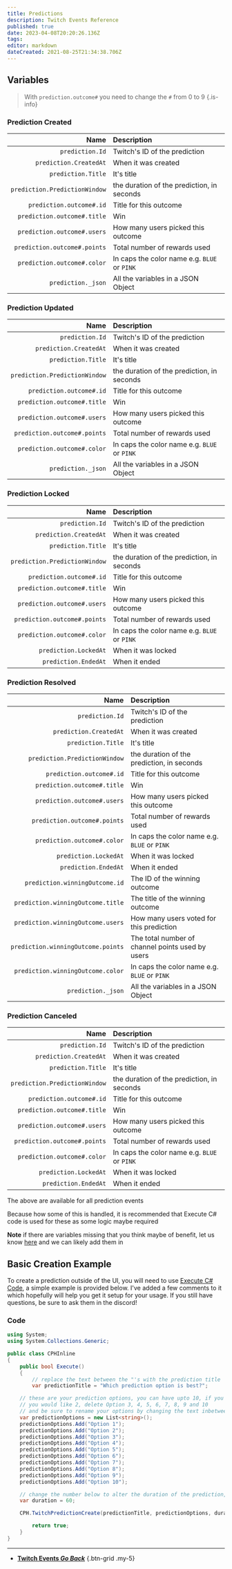 ```yaml
---
title: Predictions
description: Twitch Events Reference
published: true
date: 2023-04-08T20:20:26.136Z
tags: 
editor: markdown
dateCreated: 2021-08-25T21:34:38.706Z
---
```


## Variables
> With `prediction.outcome#` you need to change the `#` from 0 to 9
{.is-info}

### Prediction Created
Name | Description
----:|:------------
`prediction.Id` | Twitch's ID of the prediction
`prediction.CreatedAt` | When it was created
`prediction.Title` | It's title
`prediction.PredictionWindow` | the duration of the prediction, in seconds
`prediction.outcome#.id` | Title for this outcome
`prediction.outcome#.title` | Win
`prediction.outcome#.users` | How many users picked this outcome
`prediction.outcome#.points` | Total number of rewards used
`prediction.outcome#.color` | In caps the color name e.g. `BLUE` or `PINK`
`prediction._json` | All the variables in a JSON Object

### Prediction Updated
Name | Description
----:|:------------
`prediction.Id` | Twitch's ID of the prediction
`prediction.CreatedAt` | When it was created
`prediction.Title` | It's title
`prediction.PredictionWindow` | the duration of the prediction, in seconds
`prediction.outcome#.id` | Title for this outcome
`prediction.outcome#.title` | Win
`prediction.outcome#.users` | How many users picked this outcome
`prediction.outcome#.points` | Total number of rewards used
`prediction.outcome#.color` | In caps the color name e.g. `BLUE` or `PINK`
`prediction._json` | All the variables in a JSON Object

### Prediction Locked
Name | Description
----:|:------------
`prediction.Id` | Twitch's ID of the prediction
`prediction.CreatedAt` | When it was created
`prediction.Title` | It's title
`prediction.PredictionWindow` | the duration of the prediction, in seconds
`prediction.outcome#.id` | Title for this outcome
`prediction.outcome#.title` | Win
`prediction.outcome#.users` | How many users picked this outcome
`prediction.outcome#.points` | Total number of rewards used
`prediction.outcome#.color` | In caps the color name e.g. `BLUE` or `PINK`
`prediction.LockedAt` | When it was locked
`prediction.EndedAt` | When it ended

### Prediction Resolved
Name | Description
----:|:------------
`prediction.Id` | Twitch's ID of the prediction
`prediction.CreatedAt` | When it was created
`prediction.Title` | It's title
`prediction.PredictionWindow` | the duration of the prediction, in seconds
`prediction.outcome#.id` | Title for this outcome
`prediction.outcome#.title` | Win
`prediction.outcome#.users` | How many users picked this outcome
`prediction.outcome#.points` | Total number of rewards used
`prediction.outcome#.color` | In caps the color name e.g. `BLUE` or `PINK`
`prediction.LockedAt` | When it was locked
`prediction.EndedAt` | When it ended
`prediction.winningOutcome.id` | The ID of the winning outcome
`prediction.winningOutcome.title` | The title of the winning outcome
`prediction.winningOutcome.users` | How many users voted for this prediction
`prediction.winningOutcome.points` | The total number of channel points used by users
`prediction.winningOutcome.color`	| In caps the color name e.g. `BLUE` or `PINK`
`prediction._json` | All the variables in a JSON Object

### Prediction Canceled
Name | Description
----:|:------------
`prediction.Id` | Twitch's ID of the prediction
`prediction.CreatedAt` | When it was created
`prediction.Title` | It's title
`prediction.PredictionWindow` | the duration of the prediction, in seconds
`prediction.outcome#.id` | Title for this outcome
`prediction.outcome#.title` | Win
`prediction.outcome#.users` | How many users picked this outcome
`prediction.outcome#.points` | Total number of rewards used
`prediction.outcome#.color` | In caps the color name e.g. `BLUE` or `PINK`
`prediction.LockedAt` | When it was locked
`prediction.EndedAt` | When it ended

The above are available for all prediction events

Because how some of this is handled, it is recommended that Execute C# code is used for these as some logic maybe required

**Note** if there are variables missing that you think maybe of benefit, let us know [here](https://ideas.streamer.bot) and we can likely add them in

## Basic Creation Example
To create a prediction outside of the UI, you will need to use [Execute C# Code](/Sub-Actions/Code/CSharp), a simple example is provided below.  I've added a few comments to it which hopefully will help you get it setup for your usage.  If you still have questions, be sure to ask them in the discord!

### Code

```csharp
using System;
using System.Collections.Generic;

public class CPHInline
{
	public bool Execute()
	{
		// replace the text between the "'s with the prediction title
		var predictionTitle = "Which prediction option is best?";

    // these are your prediction options, you can have upto 10, if you don't want 10, just delete the lines you don't want, so say
    // you would like 2, delete Option 3, 4, 5, 6, 7, 8, 9 and 10
    // and be sure to rename your options by changing the text inbetween the "'s
    var predictionOptions = new List<string>();
    predictionOptions.Add("Option 1");
    predictionOptions.Add("Option 2");
    predictionOptions.Add("Option 3");
    predictionOptions.Add("Option 4");
    predictionOptions.Add("Option 5");
    predictionOptions.Add("Option 6");
    predictionOptions.Add("Option 7");
    predictionOptions.Add("Option 8");
    predictionOptions.Add("Option 9");
    predictionOptions.Add("Option 10");

    // change the number below to alter the duration of the prediction, it is in seconds
    var duration = 60;

    CPH.TwitchPredictionCreate(predictionTitle, predictionOptions, duration);

		return true;
	}
}
```

---

- [<i class="mdi mdi-chevron-left"></i>**Twitch Events *Go Back***](/Platforms/Twitch/Events)
{.btn-grid .my-5}